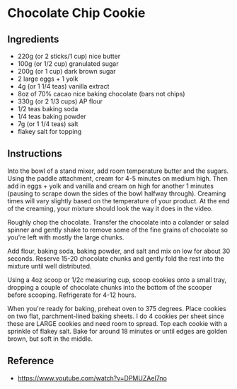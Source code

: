 # Chocolate Chip Cookie

## Ingredients

- 220g (or 2 sticks/1 cup) nice butter 
- 100g (or 1/2 cup) granulated sugar 
- 200g (or 1 cup) dark brown sugar 
- 2 large eggs + 1 yolk 
- 4g (or 1 1/4 teas) vanilla extract
- 8oz of 70% cacao nice baking chocolate (bars not chips) 
- 330g (or 2 1/3 cups) AP flour
- 1/2 teas baking soda
- 1/4 teas baking powder 
- 7g (or 1 1/4 teas) salt
- flakey salt for topping

## Instructions

Into the bowl of a stand mixer, add room temperature butter and the sugars. Using the paddle attachment, cream for 4-5 minutes on medium high. Then add in eggs + yolk and vanilla and cream on high for another 1 minutes (pausing to scrape down the sides of the bowl halfway through). Creaming times will vary slightly based on the temperature of your product. At the end of the creaming, your mixture should look the way it does in the video. 

Roughly chop the chocolate. Transfer the chocolate into a  colander or salad spinner and gently shake to remove some of the fine grains of chocolate so you're left with mostly the large chunks.

Add flour, baking soda, baking powder, and salt and mix on low for about 30 seconds. Reserve 15-20 chocolate chunks and gently fold the rest into the mixture until well distributed.

Using a 4oz scoop or 1/2c measuring cup, scoop cookies onto a small tray, dropping a couple of chocolate chunks into the bottom of the scooper before scooping. Refrigerate for 4-12 hours.  

When you're ready for baking, preheat oven to 375 degrees. Place cookies on two flat, parchment-lined baking sheets. I do 4 cookies per sheet since these are LARGE cookies and need room to spread. Top each cookie with a sprinkle of flakey salt. Bake for around 18 minutes or until edges are golden brown, but soft in the middle. 

## Reference

- https://www.youtube.com/watch?v=DPMUZAeI7no

